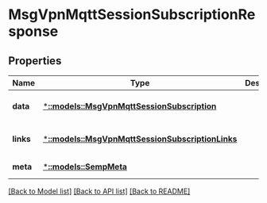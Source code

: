 # MsgVpnMqttSessionSubscriptionResponse

## Properties
Name | Type | Description | Notes
------------ | ------------- | ------------- | -------------
**data** | [***::models::MsgVpnMqttSessionSubscription**](MsgVpnMqttSessionSubscription.md) |  | [optional] [default to null]
**links** | [***::models::MsgVpnMqttSessionSubscriptionLinks**](MsgVpnMqttSessionSubscriptionLinks.md) |  | [optional] [default to null]
**meta** | [***::models::SempMeta**](SempMeta.md) |  | [default to null]

[[Back to Model list]](../README.md#documentation-for-models) [[Back to API list]](../README.md#documentation-for-api-endpoints) [[Back to README]](../README.md)


